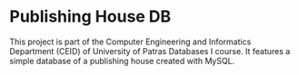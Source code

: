 # Publishing House DB
 This project is part of the Computer Engineering and Informatics Department (CEID) of University of Patras Databases I course. It features a simple database of a publishing house  created with MySQL.
